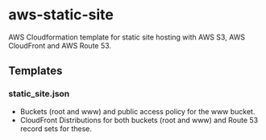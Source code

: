 # aws-static-site
AWS Cloudformation template for static site hosting with AWS S3, AWS CloudFront and AWS Route 53.

## Templates

### static_site.json
- Buckets (root and www) and public access policy for the www bucket.
- CloudFront Distributions for both buckets (root and www) and Route 53 record sets for these. 
